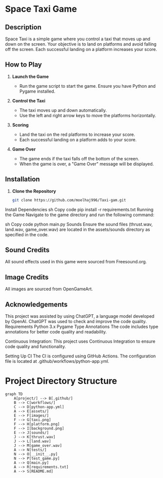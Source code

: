 # Space Taxi Game

## Description

Space Taxi is a simple game where you control a taxi that moves up and down on the screen. Your objective is to land on platforms and avoid falling off the screen. Each successful landing on a platform increases your score.

## How to Play

1. **Launch the Game**
   - Run the game script to start the game. Ensure you have Python and Pygame installed.

2. **Control the Taxi**
   - The taxi moves up and down automatically.
   - Use the left and right arrow keys to move the platforms horizontally.

3. **Scoring**
   - Land the taxi on the red platforms to increase your score.
   - Each successful landing on a platform adds to your score.

4. **Game Over**
   - The game ends if the taxi falls off the bottom of the screen.
   - When the game is over, a "Game Over" message will be displayed.

## Installation

1. **Clone the Repository**
   ```sh
   git clone https://github.com/moelhaj996/Taxi-gam.git
Install Dependencies
sh
Copy code
pip install -r requirements.txt
Running the Game
Navigate to the game directory and run the following command:

sh
Copy code
python main.py
Sounds
Ensure the sound files (thrust.wav, land.wav, game_over.wav) are located in the assets/sounds directory as specified in the code.

## Sound Credits
All sound effects used in this game were sourced from  Freesound.org.

## Image Credits
All images are sourced from OpenGameArt.
## Acknowledgements
This project was assisted by using ChatGPT, a language model developed by OpenAI.
ChatGPT was used to check and improve the code quality.
Requirements
Python 3.x
Pygame
Type Annotations
The code includes type annotations for better code quality and readability.

Continuous Integration:
This project uses Continuous Integration to ensure code quality and functionality.

Setting Up CI
The CI is configured using GitHub Actions. The configuration file is located at .github/workflows/python-app.yml.



# Project Directory Structure

```mermaid
graph TD
    A[project/] --> B[.github/]
    B --> C[workflows/]
    C --> D[python-app.yml]
    A --> E[assets/]
    E --> F[images/]
    F --> G[taxi.png]
    F --> H[platform.png]
    F --> I[background.png]
    E --> J[sounds/]
    J --> K[thrust.wav]
    J --> L[land.wav]
    J --> M[game_over.wav]
    A --> N[tests/]
    N --> O[__init__.py]
    N --> P[test_game.py]
    A --> Q[main.py]
    A --> R[requirements.txt]
    A --> S[README.md]


